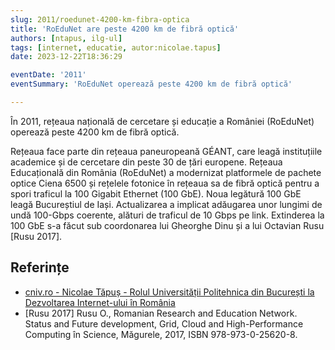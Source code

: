 ```yaml
---
slug: 2011/roedunet-4200-km-fibra-optica
title: 'RoEduNet are peste 4200 km de fibră optică'
authors: [ntapus, ilg-ul]
tags: [internet, educatie, autor:nicolae.tapus]
date: 2023-12-22T18:36:29

eventDate: '2011'
eventSummary: 'RoEduNet operează peste 4200 km de fibră optică'

---
```


În 2011, rețeaua națională de cercetare și educație a României (RoEduNet)
operează peste 4200 km de fibră optică.

<!-- truncate -->

Rețeaua face parte din rețeaua paneuropeană GÉANT, care leagă instituțiile
academice și de cercetare din peste 30 de țări europene. Rețeaua Educațională
din România (RoEduNet) a modernizat platformele de pachete optice Ciena
6500 și rețelele fotonice în rețeaua sa de fibră optică pentru a spori
traficul la 100 Gigabit Ethernet (100 GbE). Noua legătură 100 GbE leagă
Bucureștiul de Iași. Actualizarea a implicat adăugarea unor lungimi de
undă 100-Gbps coerente, alături de traficul de 10 Gbps pe link.
Extinderea la 100 GbE s-a făcut sub coordonarea lui Gheorghe Dinu
și a lui Octavian Rusu [Rusu 2017].

## Referințe

- [cniv.ro - Nicolae Tăpuș - Rolul Universității Politehnica din București la Dezvoltarea Internet-ului în România](https://cniv.ro/documents/26/CNIV_Volum_Aniversar_2023_-_Versiune_Online_DPxioQg.pdf)
- [Rusu 2017] Rusu O., Romanian Research and Education Network.
Status and Future development, Grid, Cloud and High-Performance
Computing în Science, Măgurele, 2017, ISBN 978-973-0-25620-8.
